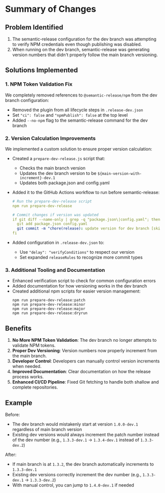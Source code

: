 # Summary of Changes

## Problem Identified

1. The semantic-release configuration for the dev branch was attempting to verify NPM credentials even though publishing was disabled.
2. When running on the dev branch, semantic-release was generating version numbers that didn't properly follow the main branch versioning.

## Solutions Implemented

### 1. NPM Token Validation Fix

We completely removed references to `@semantic-release/npm` from the dev branch configuration:

- Removed the plugin from all lifecycle steps in `.release-dev.json`
- Set `"ci": false` and `"npmPublish": false` at the top level
- Added `--no-npm` flag to the semantic-release command for the dev branch

### 2. Version Calculation Improvements

We implemented a custom solution to ensure proper version calculation:

- Created a `prepare-dev-release.js` script that:
  - Checks the main branch version
  - Updates the dev branch version to be `${main-version-with-increment}-dev.1`
  - Updates both package.json and config.yaml

- Added it to the GitHub Actions workflow to run before semantic-release:
  ```yaml
  # Run the prepare-dev-release script
  npm run prepare-dev-release
  
  # Commit changes if version was updated
  if git diff --name-only | grep -q "package.json\|config.yaml"; then
    git add package.json config.yaml
    git commit -m "chore(release): update version for dev branch [skip ci]"
  fi
  ```

- Added configuration in `.release-dev.json` to:
  - Use `"delay": "verifyConditions"` to respect our version
  - Set expanded `releaseRules` to recognize more commit types

### 3. Additional Tooling and Documentation

- Enhanced verification script to check for common configuration errors
- Added documentation for how versioning works in the dev branch
- Created additional npm scripts for easier version management:
  ```
  npm run prepare-dev-release:patch
  npm run prepare-dev-release:minor
  npm run prepare-dev-release:major
  npm run prepare-dev-release:dryrun
  ```

## Benefits

1. **No More NPM Token Validation**: The dev branch no longer attempts to validate NPM tokens.
2. **Proper Dev Versioning**: Version numbers now properly increment from the main branch.
3. **Developer Control**: Developers can manually control version increments when needed.
4. **Improved Documentation**: Clear documentation on how the release process works.
5. **Enhanced CI/CD Pipeline**: Fixed Git fetching to handle both shallow and complete repositories.

## Example

Before: 
- The dev branch would mistakenly start at version `1.0.0-dev.1` regardless of main branch version
- Existing dev versions would always increment the patch number instead of the dev number (e.g., `1.3.3-dev.1` -> `1.3.4-dev.1` instead of `1.3.3-dev.2`)

After:
- If main branch is at `1.3.2`, the dev branch automatically increments to `1.3.3-dev.1`
- Existing dev versions correctly increment the dev number (e.g., `1.3.3-dev.1` -> `1.3.3-dev.2`)
- With manual control, you can jump to `1.4.0-dev.1` if needed

